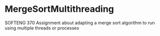 # MergeSortMultithreading
SOFTENG 370 Assignment about adapting a merge sort algorithm to run using multiple threads or processes
